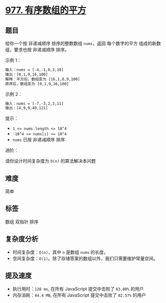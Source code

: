 # [977. 有序数组的平方](https://leetcode-cn.com/problems/squares-of-a-sorted-array/)

## 题目

给你一个按 非递减顺序 排序的整数数组 `nums`，返回 每个数字的平方 组成的新数组，要求也按 非递减顺序 排序。

示例 1：

```txt
输入：nums = [-4,-1,0,3,10]
输出：[0,1,9,16,100]
解释：平方后，数组变为 [16,1,0,9,100]
排序后，数组变为 [0,1,9,16,100]
```

示例 2：

```txt
输入：nums = [-7,-3,2,3,11]
输出：[4,9,9,49,121]
```

提示：

- `1 <= nums.length <= 10^4`
- `-10^4 <= nums[i] <= 10^4`
- `nums` 已按 非递减顺序 排序

进阶：

请你设计时间复杂度为 `O(n)` 的算法解决本问题

## 难度

简单

## 标签

数组 双指针 排序

## 复杂度分析

- 时间复杂度：`O(n)`，其中 `n` 是数组 `nums` 的长度。
- 空间复杂度：`O(1)`。除了存储答案的数组以外，我们只需要维护常量空间。

## 提及速度

- 执行用时：`128 ms`, 在所有 JavaScript 提交中击败了 `63.00%` 的用户
- 内存消耗：`44.4 MB`, 在所有 JavaScript 提交中击败了 `82.57%` 的用户
